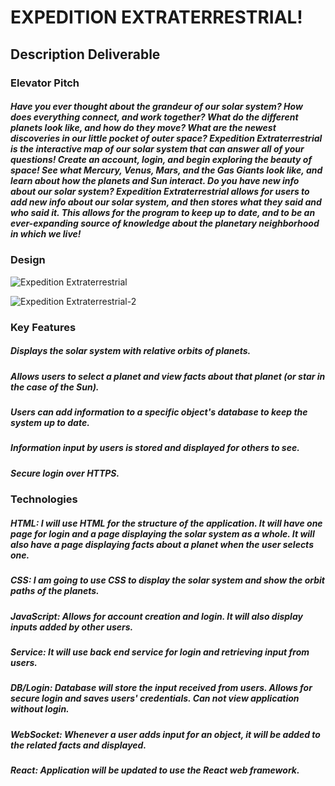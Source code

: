 # EXPEDITION EXTRATERRESTRIAL!
## Description Deliverable

### Elevator Pitch
##### Have you ever thought about the grandeur of our solar system? How does everything connect, and work together? What do the different planets look like, and how do they move? What are the newest discoveries in our little pocket of outer space? Expedition Extraterrestrial is the interactive map of our solar system that can answer all of your questions! Create an account, login, and begin exploring the beauty of space! See what Mercury, Venus, Mars, and the Gas Giants look like, and learn about how the planets and Sun interact. Do you have new info about our solar system? Expedition Extraterrestrial allows for users to add new info about our solar system, and then stores what they said and who said it. This allows for the program to keep up to date, and to be an ever-expanding source of knowledge about the planetary neighborhood in which we live!

### Design
![Expedition Extraterrestrial](https://github.com/qbarger/Startup-App/assets/54420597/67f0d492-a028-4b49-8056-941f0019a103)


![Expedition Extraterrestrial-2](https://github.com/qbarger/Startup-App/assets/54420597/36c862d6-8260-4b74-8481-5e9a97c1066b)

### Key Features
##### Displays the solar system with relative orbits of planets.
##### Allows users to select a planet and view facts about that planet (or star in the case of the Sun).
##### Users can add information to a specific object's database to keep the system up to date.
##### Information input by users is stored and displayed for others to see.
##### Secure login over HTTPS.

### Technologies
##### HTML: I will use HTML for the structure of the application. It will have one page for login and a page displaying the solar system as a whole. It will also have a page displaying facts about a planet when the user selects one.
##### CSS: I am going to use CSS to display the solar system and show the orbit paths of the planets.
##### JavaScript: Allows for account creation and login. It will also display inputs added by other users.
##### Service: It will use back end service for login and retrieving input from users.
##### DB/Login: Database will store the input received from users. Allows for secure login and saves users' credentials. Can not view application without login.
##### WebSocket: Whenever a user adds input for an object, it will be added to the related facts and displayed.
##### React: Application will be updated to use the React web framework.
